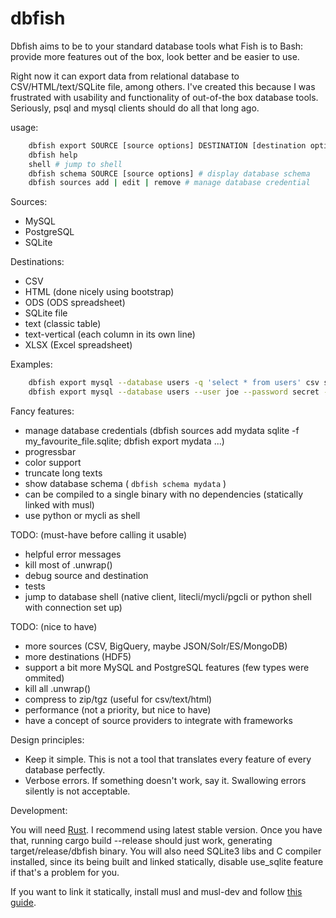 # dbfish

Dbfish aims to be to your standard database tools what Fish is to Bash:
provide more features out of the box, look better and be easier to use.

Right now it can export data from relational database to CSV/HTML/text/SQLite file, among others.
I've created this because I was frustrated with usability and functionality of out-of-the box database tools.
Seriously, psql and mysql clients should do all that long ago.

usage:

```bash
    dbfish export SOURCE [source options] DESTINATION [destination options]
    dbfish help
    shell # jump to shell
    dbfish schema SOURCE [source options] # display database schema
    dbfish sources add | edit | remove # manage database credential
```

Sources:

 * MySQL
 * PostgreSQL
 * SQLite

Destinations:

 * CSV
 * HTML (done nicely using bootstrap)
 * ODS (ODS spreadsheet)
 * SQLite file
 * text (classic table)
 * text-vertical (each column in its own line)
 * XLSX (Excel spreadsheet)


Examples:

```bash
    dbfish export mysql --database users -q 'select * from users' csv somefile.csv
    dbfish export mysql --database users --user joe --password secret -q 'select * from users' sqlite -f somefile.sqlite
```


Fancy features:

 * manage database credentials (dbfish sources add mydata sqlite -f my_favourite_file.sqlite; dbfish export mydata ...)
 * progressbar
 * color support
 * truncate long texts
 * show database schema ( ```dbfish schema mydata``` )
 * can be compiled to a single binary with no dependencies (statically linked with musl)
 * use python or mycli as shell

TODO: (must-have before calling it usable)

 * helpful error messages
 * kill most of .unwrap()
 * debug source and destination
 * tests
 * jump to database shell (native client, litecli/mycli/pgcli or python shell with connection set up)
 


TODO: (nice to have)

 * more sources (CSV, BigQuery, maybe JSON/Solr/ES/MongoDB)
 * more destinations (HDF5)
 * support a bit more MySQL and PostgreSQL features (few types were ommited)
 * kill all .unwrap()
 * compress to zip/tgz (useful for csv/text/html)
 * performance (not a priority, but nice to have)
 * have a concept of source providers to integrate with frameworks


Design principles:

* Keep it simple. This is not a tool that translates every feature of every database perfectly.
* Verbose errors. If something doesn't work, say it. Swallowing errors silently is not acceptable.


Development:

You will need [Rust](https://www.rust-lang.org/). I recommend using latest stable version.
Once you have that, running cargo build --release should just work, generating target/release/dbfish binary.
You will also need SQLite3 libs and C compiler installed, since its being built and linked statically,
disable use_sqlite feature if that's a problem for you.

If you want to link it statically, install musl and musl-dev and follow [this guide](https://doc.rust-lang.org/nightly/edition-guide/rust-2018/platform-and-target-support/musl-support-for-fully-static-binaries.html).

